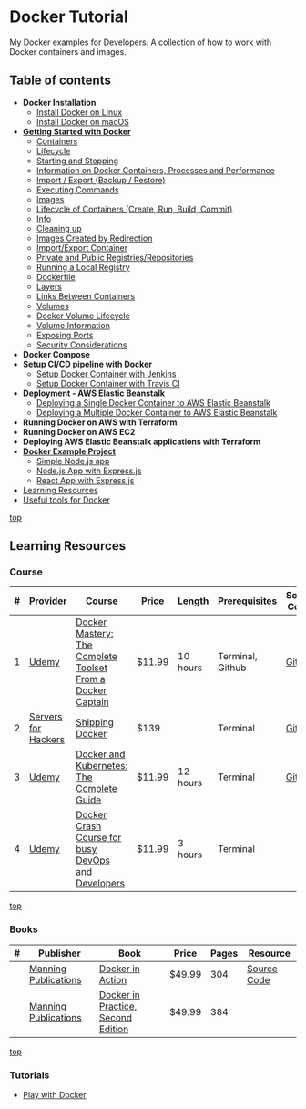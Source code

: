 # Docker Tutorial 
My Docker examples for Developers. A collection of how to work with Docker containers and images.

Table of contents
--
- **Docker Installation**
  - [Install Docker on Linux](https://github.com/sayems/docker.resources/wiki/Docker-for-Linux)
  - [Install Docker on macOS](https://github.com/sayems/docker.resources/wiki/Docker-for-Mac)	
- **[Getting Started with Docker](https://github.com/sayems/docker.resources/wiki/Getting-Started-with-Docker)**
  - [Containers](https://github.com/sayems/docker.resources/wiki/Getting-Started-with-Docker#containers)
  - [Lifecycle](https://github.com/sayems/docker.resources/wiki/Getting-Started-with-Docker#lifecycle)
  - [Starting and Stopping](https://github.com/sayems/docker.resources/wiki/Getting-Started-with-Docker#starting-and-stopping)
  - [Information on Docker Containers, Processes and Performance](https://github.com/sayems/docker.resources/wiki/Getting-Started-with-Docker#information-on-docker-containers-processes-and-performance)
  - [Import / Export (Backup / Restore)](https://github.com/sayems/docker.resources/wiki/Getting-Started-with-Docker#import--export-backup--restore)
  - [Executing Commands](https://github.com/sayems/docker.resources/wiki/Getting-Started-with-Docker#executing-commands)
  - [Images](https://github.com/sayems/docker.resources/wiki/Getting-Started-with-Docker#images)
  - [Lifecycle of Containers (Create, Run, Build, Commit)](https://github.com/sayems/docker.resources/wiki/Getting-Started-with-Docker#lifecycle-of-containers-create-run-build-commit)
  - [Info](https://github.com/sayems/docker.resources/wiki/Getting-Started-with-Docker#info)
  - [Cleaning up](https://github.com/sayems/docker.resources/wiki/Getting-Started-with-Docker#cleaning-up)
  - [Images Created by Redirection](https://github.com/sayems/docker.resources/wiki/Getting-Started-with-Docker#images-created-by-redirection)
  - [Import/Export Container](https://github.com/sayems/docker.resources/wiki/Getting-Started-with-Docker#importexport-container)
  - [Private and Public Registries/Repositories](https://github.com/sayems/docker.resources/wiki/Getting-Started-with-Docker#private-and-public-registriesrepositories)
  - [Running a Local Registry](https://github.com/sayems/docker.resources/wiki/Getting-Started-with-Docker#running-a-local-registry)
  - [Dockerfile](https://github.com/sayems/docker.resources/wiki/Getting-Started-with-Docker#dockerfile)
  - [Layers](https://github.com/sayems/docker.resources/wiki/Getting-Started-with-Docker#layers)
  - [Links Between Containers](https://github.com/sayems/docker.resources/wiki/Getting-Started-with-Docker#links-between-containers)
  - [Volumes](https://github.com/sayems/docker.resources/wiki/Getting-Started-with-Docker#volumes)
  - [Docker Volume Lifecycle](https://github.com/sayems/docker.resources/wiki/Getting-Started-with-Docker#docker-volume-lifecycle)
  - [Volume Information](https://github.com/sayems/docker.resources/wiki/Getting-Started-with-Docker#volume-information)
  - [Exposing Ports](https://github.com/sayems/docker.resources/wiki/Getting-Started-with-Docker#exposing-ports)
  - [Security Considerations](https://github.com/sayems/docker.resources/wiki/Getting-Started-with-Docker#security-considerations)
- **Docker Compose**
- **Setup CI/CD pipeline with Docker**
  - [Setup Docker Container with Jenkins](https://github.com/sayems/docker.resources/wiki/Setup-Docker-Container-with-Jenkins)
  - [Setup Docker Container with Travis CI](https://github.com/sayems/docker.resources/wiki/Setup-Docker-Container-with-Travis-CI)
- **Deployment - AWS Elastic Beanstalk**
  - [Deploying a Single Docker Container to AWS Elastic Beanstalk](https://github.com/sayems/docker.resources/wiki/Deploying-a-Single-Docker-Container-to-AWS-Elastic-Beanstalk)
  - [Deploying a Multiple Docker Container to AWS Elastic Beanstalk](https://github.com/sayems/docker.resources/wiki/Deploying-a-Multiple-Docker-Container-to-AWS-Elastic-Beanstalk)
- **Running Docker on AWS with Terraform**
- **Running Docker on AWS EC2**
- **Deploying AWS Elastic Beanstalk applications with Terraform**
- **[Docker Example Project](https://github.com/sayems/docker.resources/tree/master/projects)**
  - [Simple Node.js app](https://github.com/sayems/docker.resources/tree/master/projects/demo)
  - [Node.js App with Express.js]()
  - [React App with Express.js](https://github.com/sayems/docker.resources/tree/master/projects/frontend)
- [Learning Resources](#learning-resources)  
- [Useful tools for Docker](https://github.com/sayems/docker.resources/wiki/Useful-tools-for-Docker)

[top](#table-of-contents)
&nbsp;


Learning Resources
--


### Course

| # | Provider                                              | Course                                                                                                                        | Price  | Length   | Prerequisites    | Source Codes                                                 |
|---|-------------------------------------------------------|-------------------------------------------------------------------------------------------------------------------------------|--------|----------|------------------|--------------------------------------------------------------|
| 1 | [Udemy](https://www.udemy.com/)                       | [Docker Mastery: The Complete Toolset From a Docker Captain](https://www.udemy.com/docker-mastery/)                           | $11.99 | 10 hours | Terminal, Github | [Github](https://github.com/bretfisher/udemy-docker-mastery) |
| 2 | [Servers for Hackers](https://serversforhackers.com/) | [Shipping Docker](https://serversforhackers.com/shipping-docker)                                                              | $139   |          | Terminal         | [Github](https://github.com/shipping-docker/php-app)         |
| 3 | [Udemy](https://www.udemy.com/)                       | [Docker and Kubernetes: The Complete Guide](https://www.udemy.com/docker-and-kubernetes-the-complete-guide/)                  | $11.99 | 12 hours | Terminal         | [Github](https://github.com/StephenGrider/multi-k8s)         |
| 4 | [Udemy](https://www.udemy.com/)                       | [Docker Crash Course for busy DevOps and Developers](https://www.udemy.com/docker-tutorial-for-devops-run-docker-containers/) | $11.99 | 3 hours  | Terminal         |                                                              |


[top](#table-of-contents)
&nbsp;


### Books


| # | Publisher                                        | Book                                                                                                  | Price  | Pages | Resource                                              |
|---|--------------------------------------------------|-------------------------------------------------------------------------------------------------------|--------|-------|-------------------------------------------------------|
|   | [Manning Publications](https://www.manning.com/) | [Docker in Action](https://www.manning.com/books/docker-in-action)                                    | $49.99 | 304   | [Source Code](https://www.manning.com/downloads/1337) |
|   | [Manning Publications](https://www.manning.com/) | [Docker in Practice, Second Edition](https://www.manning.com/books/docker-in-practice-second-edition) | $49.99 | 384   |                                                       |


[top](#table-of-contents)
&nbsp;

### Tutorials

- [Play with Docker](https://training.play-with-docker.com/)
